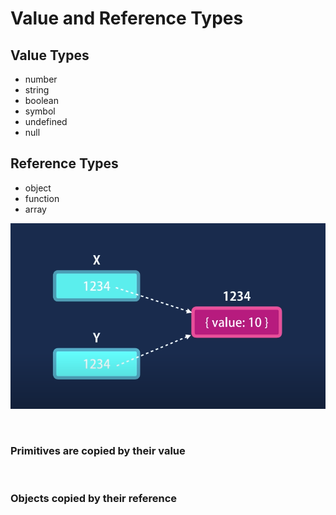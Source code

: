 # Value and Reference Types

## Value Types
* number
* string
* boolean
* symbol
* undefined
* null

## Reference Types
* object
* function
* array

![reference](reference.png)

<br>

### Primitives are copied by their value

<br>

### Objects copied by their reference